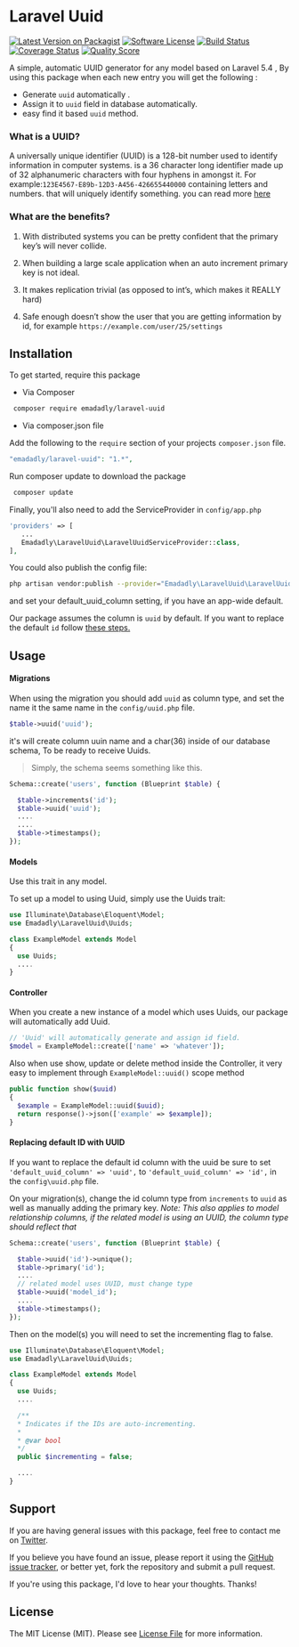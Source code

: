 # Laravel Uuid

[![Latest Version on Packagist][ico-version]][link-packagist]
[![Software License][ico-license]](LICENSE.md)
[![Build Status][ico-travis]][link-travis]
[![Coverage Status][ico-scrutinizer]][link-scrutinizer]
[![Quality Score][ico-code-quality]][link-code-quality]
<!-- [![Total Downloads][ico-downloads]][link-downloads] -->

A simple, automatic UUID generator for any model based on Laravel 5.4 , By using this package when each new entry you will get the following :

* Generate `uuid` automatically .
* Assign it to `uuid` field in database automatically.
* easy find it based `uuid` method.

### What is a UUID?

A universally unique identifier (UUID) is a 128-bit number used to identify information in computer systems. is a 36 character long identifier made up of 32 alphanumeric characters with four hyphens in amongst it.
For example:`123E4567-E89b-12D3-A456-426655440000` containing letters and numbers. that will uniquely identify something. you can read more [here](https://en.wikipedia.org/wiki/Universally_unique_identifier)

### What are the benefits?

1. With distributed systems you can be pretty confident that the primary key’s will never collide.

2. When building a large scale application when an auto increment primary key is not ideal.

3. It makes replication trivial (as opposed to int’s, which makes it REALLY hard)

4. Safe enough doesn’t show the user that you are getting information by id, for example `https://example.com/user/25/settings`



## Installation

To get started, require this package

- Via Composer

``` bash
 composer require emadadly/laravel-uuid
```

- Via composer.json file

Add the following to the `require` section of your projects `composer.json` file.
``` php
"emadadly/laravel-uuid": "1.*",
```

Run composer update to download the package

``` bash
 composer update
```

Finally, you'll also need to add the ServiceProvider in `config/app.php`

``` php
'providers' => [
   ...
   Emadadly\LaravelUuid\LaravelUuidServiceProvider::class,
],
```

You could also publish the config file:

``` bash
php artisan vendor:publish --provider="Emadadly\LaravelUuid\LaravelUuidServiceProvider"
```

and set your default_uuid_column setting, if you have an app-wide default.

Our package assumes the column is `uuid` by default. If you want to replace the default `id` follow [these steps.](#replacing-default-id-with-uuid)

## Usage

#### Migrations


When using the migration you should add `uuid` as column type, and set the name it the same name in the `config/uuid.php` file.

``` php
$table->uuid('uuid');
```
it's will create column uuin name and a char(36) inside of our database schema, To be ready to receive Uuids.



> Simply, the schema seems something like this.

``` php
Schema::create('users', function (Blueprint $table) {

  $table->increments('id');
  $table->uuid('uuid');
  ....
  ....
  $table->timestamps();
});
```


#### Models

Use this trait in any model.

To set up a model to using Uuid, simply use the Uuids trait:

``` php
use Illuminate\Database\Eloquent\Model;
use Emadadly\LaravelUuid\Uuids;

class ExampleModel extends Model
{
  use Uuids;
  ....
}
```

#### Controller

When you create a new instance of a model which uses Uuids, our package will automatically add Uuid.

``` php
// 'Uuid' will automatically generate and assign id field.
$model = ExampleModel::create(['name' => 'whatever']);
```

Also when use show, update or delete method inside the Controller, it very easy to implement through `ExampleModel::uuid()` scope method

``` php
public function show($uuid)
{
  $example = ExampleModel::uuid($uuid);
  return response()->json(['example' => $example]);
}
```

#### Replacing default ID with UUID

If you want to replace the default id column with the uuid be sure to set `'default_uuid_column' => 'uuid',` to `'default_uuid_column' => 'id',` in the `config\uuid.php` file.

On your migration(s), change the id column type from `increments` to `uuid` as well as manually adding the primary key. *Note: This also applies to model relationship columns, if the related model is using an UUID, the column type should reflect that*

``` php
Schema::create('users', function (Blueprint $table) {

  $table->uuid('id')->unique();
  $table->primary('id');
  ....
  // related model uses UUID, must change type
  $table->uuid('model_id');
  ....
  $table->timestamps();
});
```

Then on the model(s) you will need to set the incrementing flag to false.

``` php
use Illuminate\Database\Eloquent\Model;
use Emadadly\LaravelUuid\Uuids;

class ExampleModel extends Model
{
  use Uuids;
  ....

  /**
  * Indicates if the IDs are auto-incrementing.
  *
  * @var bool
  */
  public $incrementing = false;

  ....
}
```


## Support

If you are having general issues with this package, feel free to contact me on [Twitter](https://twitter.com/emadadly).

If you believe you have found an issue, please report it using the [GitHub issue tracker](https://github.com/EmadAdly/laravel-uuid/issues), or better yet, fork the repository and submit a pull request.

If you're using this package, I'd love to hear your thoughts. Thanks!



## License

The MIT License (MIT). Please see [License File](LICENSE.md) for more information.

[ico-version]: https://img.shields.io/packagist/v/emadadly/laravel-uuid.svg?style=flat-square
[ico-license]: https://img.shields.io/badge/license-MIT-brightgreen.svg?style=flat-square
[ico-travis]: https://img.shields.io/travis/emadadly/laravel-uuid/master.svg?style=flat-square
[ico-scrutinizer]: https://img.shields.io/scrutinizer/coverage/g/emadadly/laravel-uuid.svg?style=flat-square
[ico-code-quality]: https://img.shields.io/scrutinizer/g/emadadly/laravel-uuid.svg?style=flat-square
[ico-downloads]: https://img.shields.io/packagist/dt/emadadly/laravel-uuid.svg?style=flat-square

[link-packagist]: https://packagist.org/packages/emadadly/laravel-uuid
[link-travis]: https://travis-ci.org/EmadAdly/laravel-uuid
[link-scrutinizer]: https://scrutinizer-ci.com/g/emadadly/laravel-uuid/code-structure
[link-code-quality]: https://scrutinizer-ci.com/g/emadadly/laravel-uuid
[link-downloads]: https://packagist.org/packages/emadadly/laravel-uuid
[link-author]: https://github.com/emadadly
[link-contributors]: ../../contributors
